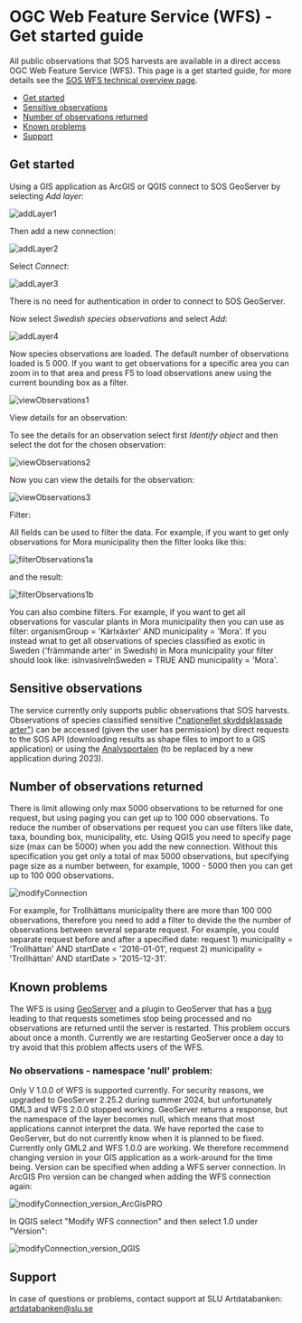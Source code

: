 # OGC Web Feature Service (WFS) - Get started guide
All public observations that SOS harvests are available in a direct access OGC Web Feature Service (WFS). This page is a get started guide, for more details see the [SOS WFS technical overview page](WfsService.md).
- [Get started](#get-started)
- [Sensitive observations](#sensitive-observations)
- [Number of observations returned](#number-of-observations-returned)
- [Known problems](#known-problems)
- [Support](#support)


## Get started
Using a GIS application as ArcGIS or QGIS connect to SOS GeoServer by selecting _Add layer_: 

![addLayer1](Images/wfs_addLayer1.jpg)

Then add a new connection:

![addLayer2](Images/wfs_addLayer2.jpg)

Select _Connect_:

![addLayer3](Images/wfs_addLayer3.jpg)

There is no need for authentication in order to connect to SOS GeoServer. 

Now select _Swedish species observations_ and select _Add_:

![addLayer4](Images/wfs_addLayer4.jpg)

Now species observations are loaded. The default number of observations loaded is 5 000. If you want to get observations for a specific area you can zoom in to that area and press F5 to load observations anew using the current bounding box as a filter.

![viewObservations1](Images/wfs_viewObservations1.jpg)

View details for an observation:

To see the details for an observation select first _Identify object_ and then select the dot for the chosen observation:

![viewObservations2](Images/wfs_viewObservations2.jpg)

Now you can view the details for the observation:

![viewObservations3](Images/wfs_viewObservations3.jpg)

Filter:

All fields can be used to filter the data. For example, if you want to get only observations for Mora municipality then the filter looks like this:

![filterObservations1a](Images/wfs_filterObservations1a.jpg)

and the result:

![filterObservations1b](Images/wfs_filterObservations1b.jpg)

You can also combine filters. For example, if you want to get all observations for vascular plants in Mora municipality then you can use as filter: organismGroup = 'Kärlxäxter' AND municipality = 'Mora'. If you instead wnat to get all observations of species classified as exotic in Sweden ('främmande arter' in Swedish) in Mora municipality your filter should look like: isInvasiveInSweden = TRUE AND municipality = 'Mora'.

## Sensitive observations
The service currently only supports public observations that SOS harvests. Observations of species classified sensitive (["nationellet skyddsklassade arter"](https://www.artdatabanken.se/var-verksamhet/fynddata/skyddsklassade-arter/)) can be accessed (given the user has permission) by direct requests to the SOS API (downloading results as shape files to import to a GIS application) or using the [Analysportalen](https://www.analysisportal.se/) (to be replaced by a new application during 2023).

## Number of observations returned
There is limit allowing only max 5000 observations to be returned for one request, but using paging you can get up to 100 000 observations. To reduce the number of observations per request you can use filters like date, taxa, bounding box, municipality, etc. Using QGIS you need to specify page size (max can be 5000) when you add the new connection. Without this specification you get only a total of max 5000 observations, but specifying page size as a number between, for example, 1000 - 5000 then you can get up to 100 000 observations.

![modifyConnection](Images/wfs_modifyConnection_pageSize1.jpg)

For example, for Trollhättans municipality there are more than 100 000 observations, therefore you need to add a filter to devide the the number of observations between several separate request. For example, you could separate request before and after a specified date: request 1) municipality = 'Trollhättan' AND startDate < '2016-01-01', request 2) municipality = 'Trollhättan' AND startDate > '2015-12-31'. 

## Known problems
The WFS is using [GeoServer](https://geoserver.org/) and a plugin to GeoServer that has a [bug](https://github.com/ngageoint/elasticgeo/issues/122) leading to that requests sometimes stop being processed and no observations are returned until the server is restarted. This problem occurs about once a month. Currently we are restarting GeoServer once a day to try avoid that this problem affects users of the WFS.

### No observations - namespace 'null' problem:
Only V 1.0.0 of WFS is supported currently. For security reasons, we upgraded to GeoServer 2.25.2 during summer 2024, but unfortunately GML3 and WFS 2.0.0 stopped working. GeoServer returns a response, but the namespace of the layer becomes null, which means that most applications cannot interpret the data. We have reported the case to GeoServer, but do not currently know when it is planned to be fixed.
Currently only GML2 and WFS 1.0.0 are working. We therefore recommend changing version in your GIS application as a work-around for the time being. Version can be specified when adding a WFS server connection.
In ArcGIS Pro version can be changed when adding the WFS connection again:

![modifyConnection_version_ArcGisPRO](Images/wfs_modifyConnection_version_ArcGisPRO.jpg)


In QGIS select "Modify WFS connection" and then select 1.0 under "Version":

![modifyConnection_version_QGIS](Images/wfs_modifyConnection_version_QGIS.jpg)



## Support
In case of questions or problems, contact support at SLU Artdatabanken: artdatabanken@slu.se
